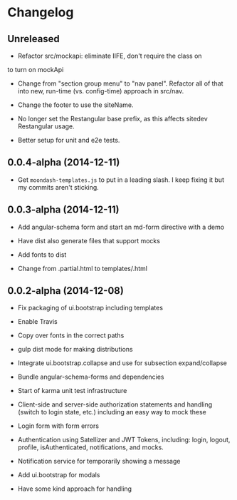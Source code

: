 # Changelog

## Unreleased

- Refactor src/mockapi: eliminate IIFE, don't require the class on 
<body> to turn on mockApi

- Change from "section group menu" to "nav panel". Refactor all of that
 into new, run-time (vs. config-time) approach in src/nav.

- Change the footer to use the siteName.

- No longer set the Restangular base prefix, as this affects sitedev 
Restangular usage.

- Better setup for unit and e2e tests.

## 0.0.4-alpha (2014-12-11)

- Get ``moondash-templates.js`` to put in a leading slash. I keep 
fixing it but my commits aren't sticking.

## 0.0.3-alpha (2014-12-11)

- Add angular-schema form and start an md-form directive with a demo

- Have dist also generate files that support mocks

- Add fonts to dist

- Change from .partial.html to templates/.html

## 0.0.2-alpha (2014-12-08)

- Fix packaging of ui.bootstrap including templates

- Enable Travis

- Copy over fonts in the correct paths

- gulp dist mode for making distributions

- Integrate ui.bootstrap.collapse and use for subsection expand/collapse

- Bundle angular-schema-forms and dependencies

- Start of karma unit test infrastructure

- Client-side and server-side authorization statements and handling 
(switch to login state, etc.) including an easy way to mock these

- Login form with form errors

- Authentication using Satellizer and JWT Tokens, including: login, 
logout, profile, isAuthenticated, notifications, and mocks.

- Notification service for temporarily showing a message

- Add ui.bootstrap for modals

- Have some kind approach for handling <title>

- Put MdLayout in $rootScope.layout as a simple way to get things in 
templates

- Include Restangular, switch to using it

- moondash.mockapi component to allow easy mocking of REST API

- Demonstrate how to override a parent named view (e.g. hijack the 
entire layout)

- Global sections that is there by default and can be injected into

- MdSections service for accumulating the groups/section/subsection 
hierarchy from the declared states


## 0.0.1-alpha (2014-11-28)

- Start a GitHub Pages presence at moonshotproject.github.io/moonshot

- Create demos that explain the base layout

- Start the Moondash Layout component

- Integrate ui-router

- Angular template cache as part of gulp builds

- Better error notification in gulp tasks

- Re-organize src into components

- External (vendors) and app bundles (concat, minified, sourcemaps) based
 on browserify and CommonJS

- Initial layout of gulp tasks with browserify, watch, sass, BrowserSync